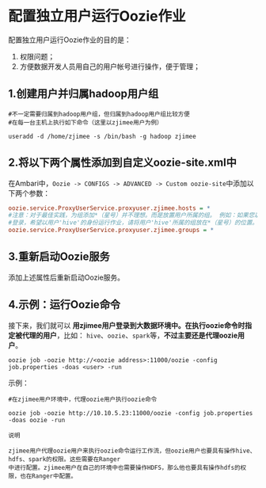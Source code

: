 配置独立用户运行Oozie作业
================================================================================
配置独立用户运行Oozie作业的目的是：
1. 权限问题；
2. 方便数据开发人员用自己的用户帐号进行操作，便于管理；

## 1.创建用户并归属hadoop用户组
```shell
#不一定需要归属到hadoop用户组，但归属到hadoop用户组比较方便
#在每一台主机上执行如下命令（这里以zjimee用户为例）

useradd -d /home/zjimee -s /bin/bash -g hadoop zjimee
```

## 2.将以下两个属性添加到自定义oozie-site.xml中
在Ambari中，`Oozie -> CONFIGS -> ADVANCED -> Custom oozie-site`中添加以下两个参数：
```ini
oozie.service.ProxyUserService.proxyuser.zjimee.hosts = *
#注意：对于最佳实践，为组添加*（星号）并不理想。而是放置用户所属的组。 例如：如果您以用户zjimee
#登录，希望以用户'hive'的身份运行作业，请将用户'hive'所属的组放在*（星号）的位置。
oozie.service.ProxyUserService.proxyuser.zjimee.groups = *
```

## 3.重新启动Oozie服务
添加上述属性后重新启动Oozie服务。

## 4.示例：运行Oozie命令
接下来，我们就可以 **用zjimee用户登录到大数据环境中。在执行oozie命令时指定被代理的用户**，比如：
`hive`、`oozie`、`spark`等，**不过主要还是代理oozie用户**。
```
oozie job -oozie http://<oozie address>:11000/oozie -config job.properties -doas <user> -run  
```
示例：
```shell
#在zjimee用户环境中，代理oozie用户执行oozie命令

oozie job -oozie http://10.10.5.23:11000/oozie -config job.properties -doas oozie -run
```
```
说明

zjimee用户代理oozie用户来执行oozie命令运行工作流，但oozie用户也要具有操作hive、hdfs、spark的权限。这些需要在Ranger
中进行配置。zjimee用户在自己的环境中也需要操作HDFS，那么他也要具有操作hdfs的权限，也在Ranger中配置。
```

